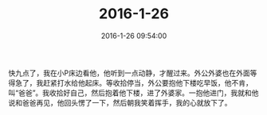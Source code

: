 ﻿---
title: "2016-1-26"
date: 2016-1-26 09:54:00
tags:
categories: 爸爸
---
快九点了，我在小P床边看他，他听到一点动静，才醒过来。外公外婆也在外面等得急了，我赶紧打水给他起床。等收拾停当，外公要抱他下楼吃早饭，他不肯，叫“爸爸”。我收拾好自己，然后抱着他下楼，进了外婆家。一抱他进门，我就和他说和爸爸再见，他回头愣了一下，然后朝我笑着挥手，我的心就放下了。 ​​​​ 